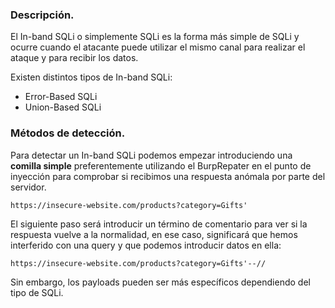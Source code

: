 ### Descripción.

El In-band SQLi o simplemente SQLi es la forma más simple de SQLi y ocurre cuando el atacante puede utilizar el mismo canal para realizar el ataque y para recibir los datos.

Existen distintos tipos de In-band SQLi:

- Error-Based SQLi
- Union-Based SQLi

### Métodos de detección.

Para detectar un In-band SQLi podemos empezar introduciendo una **comilla simple** preferentemente utilizando el BurpRepater en el punto de inyección para comprobar si recibimos una respuesta anómala por parte del servidor.

```
https://insecure-website.com/products?category=Gifts'
```

El siguiente paso será introducir un término de comentario para ver si la respuesta vuelve a la normalidad, en ese caso, significará que hemos interferido con una query y que podemos introducir datos en ella:

```
https://insecure-website.com/products?category=Gifts'--//
```

Sin embargo, los payloads pueden ser más específicos dependiendo del tipo de SQLi.

